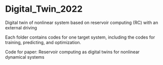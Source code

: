 # Digital_Twin_2022
Digital twin of nonlinear system based on reservoir computing (RC) with an external driving

Each folder contains codes for one target system, including the codes for training, predicting, and optimization. 

Code for paper: Reservoir computing as digital twins for nonlinear dynamical systems
